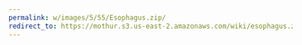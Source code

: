 ```yaml
---
permalink: w/images/5/55/Esophagus.zip/
redirect_to: https://mothur.s3.us-east-2.amazonaws.com/wiki/esophagus.zip
---
```


